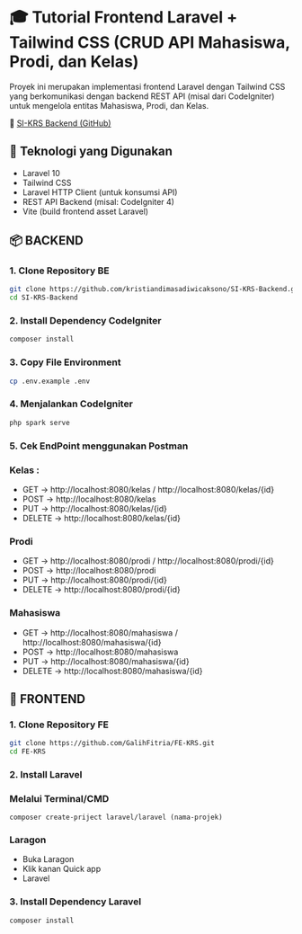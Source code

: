 # 🎓 Tutorial Frontend Laravel + Tailwind CSS (CRUD API Mahasiswa, Prodi, dan Kelas)
Proyek ini merupakan implementasi frontend Laravel dengan Tailwind CSS yang berkomunikasi dengan backend REST API (misal dari CodeIgniter) untuk mengelola entitas Mahasiswa, Prodi, dan Kelas.

🔗 [SI-KRS Backend (GitHub)](https://github.com/kristiandimasadiwicaksono/SI-KRS-Backend)

## 🧱 Teknologi yang Digunakan
- Laravel 10
- Tailwind CSS
- Laravel HTTP Client (untuk konsumsi API)
- REST API Backend (misal: CodeIgniter 4)
- Vite (build frontend asset Laravel)

## 📦 BACKEND
<h3>1. Clone Repository BE</h3>

```bash
git clone https://github.com/kristiandimasadiwicaksono/SI-KRS-Backend.git
cd SI-KRS-Backend
```

<h3>2. Install Dependency CodeIgniter</h3>

```bash
composer install
```
<h3>3. Copy File Environment</h3>

```bash
cp .env.example .env
```
<h3>4. Menjalankan CodeIgniter</h3>

```bash
php spark serve
```

<h3>5. Cek EndPoint menggunakan Postman</h3>
<h3>Kelas :</h3>

- GET → http://localhost:8080/kelas / http://localhost:8080/kelas/{id}
- POST → http://localhost:8080/kelas
- PUT → http://localhost:8080/kelas/{id}
- DELETE → http://localhost:8080/kelas/{id}

<h3>Prodi</h3>

- GET → http://localhost:8080/prodi / http://localhost:8080/prodi/{id}
- POST → http://localhost:8080/prodi
- PUT → http://localhost:8080/prodi/{id}
- DELETE → http://localhost:8080/prodi/{id}

<h3>Mahasiswa</h3>

- GET → http://localhost:8080/mahasiswa / http://localhost:8080/mahasiswa/{id}
- POST → http://localhost:8080/mahasiswa
- PUT → http://localhost:8080/mahasiswa/{id}
- DELETE → http://localhost:8080/mahasiswa/{id}

## 🎨 FRONTEND
<h3>1. Clone Repository FE</h3>

```bash
git clone https://github.com/GalihFitria/FE-KRS.git
cd FE-KRS
```

<h3>2. Install Laravel </h3>
<h3>Melalui Terminal/CMD</h3>

```
composer create-priject laravel/laravel (nama-projek)
```

<h3>Laragon</h3>

- Buka Laragon
- Klik kanan Quick app
- Laravel

<h3>3. Install Dependency Laravel</h3>

```bash
composer install
```

